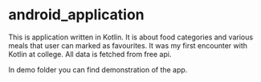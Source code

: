 # android_application

This is application written in Kotlin. It is about food categories and various meals that user can marked as favourites. It was my first encounter with Kotlin at college. All data is fetched from free api.

In demo folder you can find demonstration of the app.
